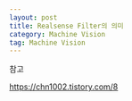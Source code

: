 ```yaml
---
layout: post
title: Realsense Filter의 의미
category: Machine Vision
tag: Machine Vision
---
```



참고

https://chn1002.tistory.com/8
